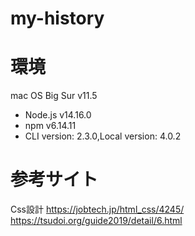 # my-history
# 環境
mac OS Big Sur v11.5
- Node.js v14.16.0
- npm v6.14.11
- CLI version: 2.3.0,Local version: 4.0.2

# 参考サイト
Css設計
https://jobtech.jp/html_css/4245/
https://tsudoi.org/guide2019/detail/6.html


